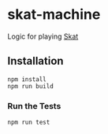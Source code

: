 # skat-machine

Logic for playing [Skat](https://en.wikipedia.org/wiki/Skat_(card_game))

## Installation

```shell
npm install
npm run build
```

### Run the Tests

```shell
npm run test
```
